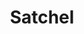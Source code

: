 ---
layout: product-page
title: Satchel
meta: Women's satchel page with price and description
category: womens
name: Satchel
image: satchel.jpg
price: $22.99
details: This little satchel is made of genuine leather which means you can take it uot time and time again! With gold chain details and a small enough size to fit all your necessities, it's perfect for a night out with the girls.
---